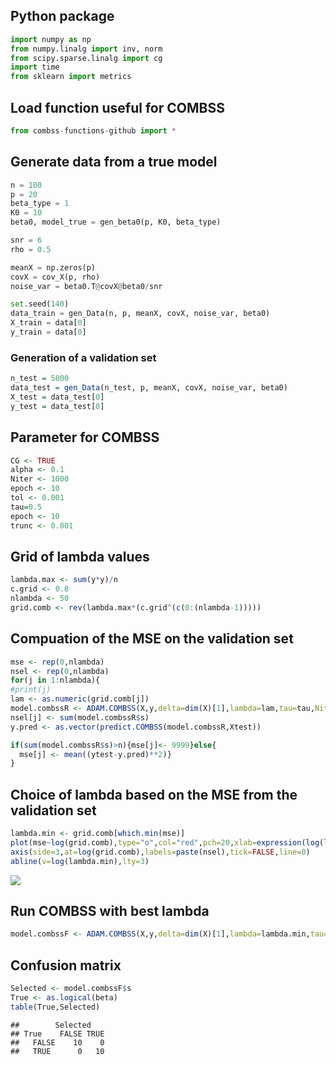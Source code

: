 Python package
---------

``` Python
import numpy as np
from numpy.linalg import inv, norm
from scipy.sparse.linalg import cg
import time
from sklearn import metrics
```

Load function useful for COMBSS
-------------------------------

``` python
from combss-functions-github import *
```

Generate data from a true model
-------------------------------

``` python
n = 100
p = 20
beta_type = 1
K0 = 10
beta0, model_true = gen_beta0(p, K0, beta_type)

snr = 6              
rho = 0.5 

meanX = np.zeros(p)
covX = cov_X(p, rho)
noise_var = beta0.T@covX@beta0/snr

set.seed(140)
data_train = gen_Data(n, p, meanX, covX, noise_var, beta0)
X_train = data[0]
y_train = data[0]
```

### Generation of a validation set

``` r
n_test = 5000
data_test = gen_Data(n_test, p, meanX, covX, noise_var, beta0)
X_test = data_test[0]
y_test = data_test[0]
```

Parameter for COMBSS
--------------------

``` r
CG <- TRUE
alpha <- 0.1
Niter <- 1000
epoch <- 10
tol <- 0.001
tau=0.5
epoch <- 10
trunc <- 0.001
```

Grid of lambda values
---------------------

``` r
lambda.max <- sum(y*y)/n
c.grid <- 0.8
nlambda <- 50
grid.comb <- rev(lambda.max*(c.grid^(c(0:(nlambda-1)))))
```

Compuation of the MSE on the validation set
-------------------------------------------

``` r
mse <- rep(0,nlambda)
nsel <- rep(0,nlambda)
for(j in 1:nlambda){
#print(j)
lam <- as.numeric(grid.comb[j])
model.combssR <- ADAM.COMBSS(X,y,delta=dim(X)[1],lambda=lam,tau=tau,Niter=Niter,alpha=alpha,epoch=epoch,tol=tol,CG=CG,trunc=trunc)
nsel[j] <- sum(model.combssR$s)
y.pred <- as.vector(predict.COMBSS(model.combssR,Xtest))

if(sum(model.combssR$s)>n){mse[j]<- 9999}else{
  mse[j] <- mean((ytest-y.pred)**2)}
}
```

Choice of lambda based on the MSE from the validation set
---------------------------------------------------------

``` r
lambda.min <- grid.comb[which.min(mse)]
plot(mse~log(grid.comb),type="o",col="red",pch=20,xlab=expression(log(lambda)),ylab="MSE (validation set)")
axis(side=3,at=log(grid.comb),labels=paste(nsel),tick=FALSE,line=0)
abline(v=log(lambda.min),lty=3)
```

![](Low_dimensional_example_files/figure-markdown_github/unnamed-chunk-87-1.png)

Run COMBSS with best lambda
---------------------------

``` r
model.combssF <- ADAM.COMBSS(X,y,delta=dim(X)[1],lambda=lambda.min,tau=tau,Niter=Niter,alpha=alpha,epoch=epoch,tol=tol,CG=CG,trunc=trunc)
```

Confusion matrix
----------------

``` r
Selected <- model.combssF$s
True <- as.logical(beta)
table(True,Selected)
```

    ##        Selected
    ## True    FALSE TRUE
    ##   FALSE    10    0
    ##   TRUE      0   10
